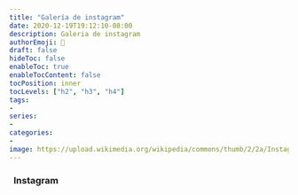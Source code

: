 ```yaml
---
title: "Galería de instagram"
date: 2020-12-19T19:12:10-08:00
description: Galeria de instagram
authorEmoji: 📡
draft: false
hideToc: false
enableToc: true
enableTocContent: false
tocPosition: inner
tocLevels: ["h2", "h3", "h4"]
tags:
-
series:
-
categories:
-
image: https://upload.wikimedia.org/wikipedia/commons/thumb/2/2a/Instagram_logo.svg/392px-Instagram_logo.svg.png
---
```



### <i class="fa fa-instagram" aria-hidden="true"> </i> Instagram
<div id="pixlee_container"></div><script type="text/javascript">window.PixleeAsyncInit = function() {Pixlee.init({apiKey:'MbXtAwbCDeDdWjClM-Mw'});Pixlee.addSimpleWidget({widgetId:'31097'});};</script><script src="//instafeed.assets.pxlecdn.com/assets/pixlee_widget_1_0_0.js"></script>







